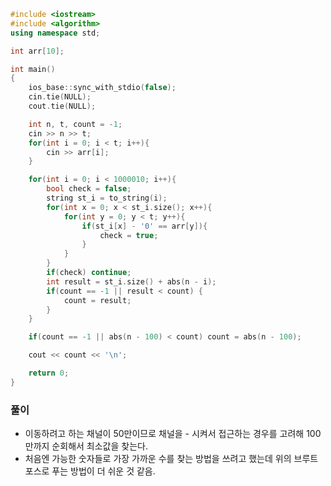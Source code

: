 ```cpp
#include <iostream>
#include <algorithm>
using namespace std;

int arr[10];

int main()
{
    ios_base::sync_with_stdio(false);
    cin.tie(NULL);
    cout.tie(NULL);

    int n, t, count = -1;
    cin >> n >> t;
    for(int i = 0; i < t; i++){
        cin >> arr[i];
    }

    for(int i = 0; i < 1000010; i++){
        bool check = false;
        string st_i = to_string(i);
        for(int x = 0; x < st_i.size(); x++){
            for(int y = 0; y < t; y++){
                if(st_i[x] - '0' == arr[y]){
                    check = true;
                }
            }
        }
        if(check) continue;
        int result = st_i.size() + abs(n - i);
        if(count == -1 || result < count) {
            count = result;
        }
    }

    if(count == -1 || abs(n - 100) < count) count = abs(n - 100);

    cout << count << '\n';

    return 0;
}
```

### 풀이
- 이동하려고 하는 채널이 50만이므로 채널을 - 시켜서 접근하는 경우를 고려해 100만까지 순회해서 최소값을 찾는다.
- 처음엔 가능한 숫자들로 가장 가까운 수를 찾는 방법을 쓰려고 했는데 위의 브루트포스로 푸는 방법이 더 쉬운 것 같음.